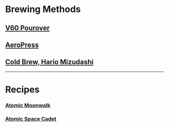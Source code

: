 # Brewing Methods

## [V60 Pourover](methods/v60)

## [AeroPress](methods/aeropress)

## [Cold Brew, Hario Mizudashi](methods/cold-brew)

---

# Recipes

### [Atomic Moonwalk](beans/moonwalk)

### [Atomic Space Cadet](beans/space-cadet)